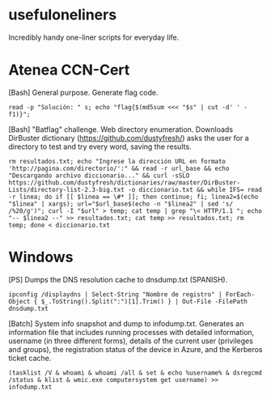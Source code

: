 # usefuloneliners
Incredibly handy one-liner scripts for everyday life.
# Atenea CCN-Cert
[Bash] General purpose. Generate flag code.
    
    read -p "Solución: " s; echo "flag{$(md5sum <<< "$s" | cut -d' ' -f1)}";

[Bash] "Batflag" challenge. Web directory enumeration. Downloads DirBuster dictionary (https://github.com/dustyfresh/) asks the user for a directory to test and try every word, saving the results.

    rm resultados.txt; echo "Ingrese la dirección URL en formato 'http://pagina.com/directorio/':" && read -r url_base && echo "Descargando archivo diccionario..." && curl -sSLO https://github.com/dustyfresh/dictionaries/raw/master/DirBuster-Lists/directory-list-2.3-big.txt -o diccionario.txt && while IFS= read -r linea; do if [[ $linea == \#* ]]; then continue; fi; linea2=$(echo "$linea" | xargs); url="$url_base$(echo -n "$linea2" | sed 's/ /%20/g')"; curl -I "$url" > temp; cat temp | grep "\< HTTP/1.1 "; echo "-- $linea2 --" >> resultados.txt; cat temp >> resultados.txt; rm temp; done < diccionario.txt

    
# Windows

[PS] Dumps the DNS resolution cache to dnsdump.txt (SPANISH).

    ipconfig /displaydns | Select-String "Nombre de registro" | ForEach-Object { $_.ToString().Split(":")[1].Trim() } | Out-File -FilePath dnsdump.txt

[Batch] System info snapshot and dump to infodump.txt. Generates an information file that includes running processes with detailed information, username (in three different forms), details of the current user (privileges and groups), the registration status of the device in Azure, and the Kerberos ticket cache.

    (tasklist /V & whoami & whoami /all & set & echo %username% & dsregcmd /status & klist & wmic.exe computersystem get username) >> infodump.txt
